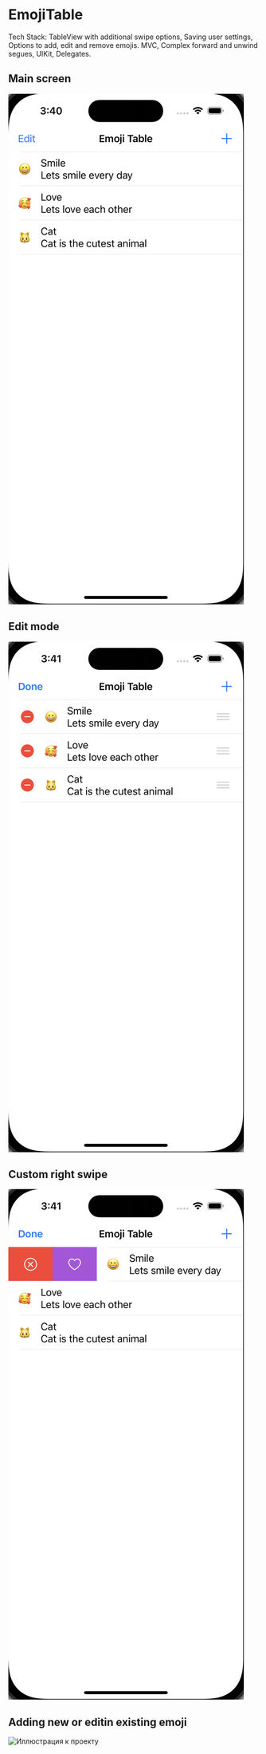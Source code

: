 # EmojiTable
Tech Stack: TableView with additional swipe options, Saving user settings, Options to add, edit and remove emojis. MVC, Complex forward and unwind segues, UIKit, Delegates.

## Main screen
![Иллюстрация к проекту](https://github.com/Quasaryy/EmojiTable/blob/main/1.png)

## Edit mode
![Иллюстрация к проекту](https://github.com/Quasaryy/EmojiTable/blob/main/2.png)

## Custom right swipe
![Иллюстрация к проекту](https://github.com/Quasaryy/EmojiTable/blob/main/4.png)

## Adding new or editin existing emoji
![Иллюстрация к проекту](https://github.com/Quasaryy/EmojiTable/blob/main/6.png)
